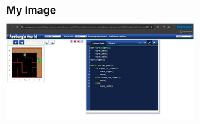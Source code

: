 <!DOCTYPE html>
<html lang="en">
<head>
    <meta charset="UTF-8">
    <meta name="viewport" content="width=device-width, initial-scale=1.0">
    <title>Image Display on GitHub</title>
</head>
<body>
    <h1>My Image</h1>
    <img src="https://raw.githubusercontent.com/smriti2911/hurdle_game/main/Screenshot%202024-06-14%20144658.png" alt="Hurdle Game Screenshot">
</body>
</html>
